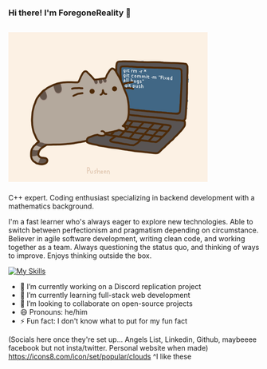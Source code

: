 ### Hi there! I'm ForegoneReality 👋

![](https://raw.githubusercontent.com/ForgoneReality/ForgoneReality/master/pusheen.gif)
--

C++ expert. Coding enthusiast specializing in backend development with a mathematics background. 

I'm a fast learner who's always eager to explore new technologies. Able to switch between perfectionism and pragmatism depending on circumstance. Believer in agile software development, writing clean code, and working together as a team. Always questioning the status quo, and thinking of ways to improve. Enjoys thinking outside the box.

[![My Skills](https://skillicons.dev/icons?i=aws,js,git,docker,react,cpp,c,linux,py,ruby&perline=5)](https://skillicons.dev)

- 🔭 I’m currently working on a Discord replication project
- 🌱 I’m currently learning full-stack web development
- 👯 I’m looking to collaborate on open-source projects
- 😄 Pronouns: he/him
- ⚡ Fun fact: I don't know what to put for my fun fact

(Socials here once they're set up... Angels List, Linkedin, Github, maybeeee facebook but not insta/twitter. Personal website when made)
https://icons8.com/icon/set/popular/clouds
^I like these
